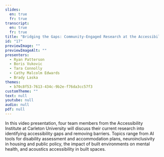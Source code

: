 ```yaml
---
slides:
  en: true
  fr: true
transcript:
  en: true
  fr: true
title: "Bridging the Gaps: Community-Engaged Research at the Accessibility Institute at Carleton University"
id: "17"
previewImage: ""
previewImageAlt: ""
presenters:
  - Ryan Patterson
  - Boris Vukovic
  - Tara Connolly
  - Cathy Malcolm Edwards
  - Brady Laska
themes:
  - b70c8f53-7613-434c-9b2e-f76da3cc57f3
customTheme: ""
text: null
youtube: null
audio: null
pdf: null
---
```

In this video presentation, four team members from the Accessibility Institute at Carleton University will discuss their current research into identifying accessibility gaps and removing barriers. Topics range from AI tools for disability assessment and accommodation plans, neuroinclusivity in housing and public policy, the impact of built environments on mental health, and acoustics accessibility in built spaces.
